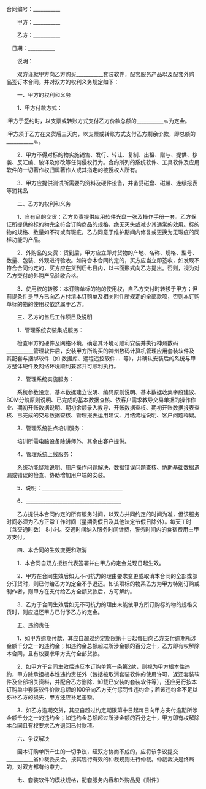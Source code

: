 
 


合同编号：___________


　　甲方：___________


　　乙方：___________


  　日期：___________


　　说明：


　　双方谨就甲方向乙方购买___________套装软件，配套服务产品以及配套外购品签订本合同。并对双方的权利义务规定如下：


　　一、甲方的权利和义务


　　1．甲方付款方式：


l甲方于签约时，以支票或转账方式支付乙方价款总额的___________﹪为定金。


l甲方须于乙方在交货后三天内，以支票或转账方式支付乙方剩余价款，即总额的___________﹪。


　　2．甲方不得对标的物实施销售、发行、转让、复制、出租、赠与、提供、抄袭、反汇编、破译及修改等任何侵权行为。合约所列的系统软件、工具软件及应用软件的一切著作权归属著作人或其指定的被授权人所有。


　　3．甲方应提供测试所需要的资料及硬件设备，并备妥磁盘、磁带、连续报表等消耗品


　　二、乙方的权利和义务


　　1．自有品的交货：乙方负责提供应用软件光盘一张及操作手册一套。乙方保证所提供的标的物完全符合订购商品的规格，绝无灭失或减少其通常的效用。标的物的规格、数量如不符或有瑕疵，乙方同意于维护期间内修复或更换为无瑕疵的同样功能的产品。


　　2．外购品的交货：货到后，甲方应立即对货物的产地、名称、规格、型号、数量、包装、外观进行验收。如符合本合同约定的，买方应当立即签收，如发现不符合合同约定的，买方应在货到后七日内，以书面形式向乙方提出。否则，视为对乙方交付的外购产品验收合格。


　　3．使用权的转移：本订购单标的物的使用权，自乙方交付时转移于甲方；但前提条件是甲方已向乙方付清本订购单及相关附件所规定的全部款项，否则本订购单标的物的使用权依然属于乙方。


　　三、乙方的售后工作项目及说明


　　1．管理系统安装集成服务：


　　检查甲方的硬件及网络环境，确定其环境可顺利安装并执行神州数码___________管理软件后，安装甲方所购买的神州数码计算机管理应用套装软件及其配套与捆绑软件（如 数据库、远程遥控软件．．等），并确认安装后的系统与甲方整体硬件及网络环境顺利兼容并可顺利执行。


　　2．管理系统实施服务：


　　系统参数设定、基本数据建立说明、编码原则说明、基本数据收集字段建议、BOM分阶原则说明、已完成的基本数据查核、依客户需求教导交易单据的操作作业、期初开账数据说明、期初余额录入教导、开账数据查核、期初开账数据报表查核、已完成的交易数据查核、管理报表运用建议、月结流程说明、客户问题释疑。


　　3．管理系统驻点培训服务：


　　培训所需电脑设备除讲师外，其余由客户提供。


　　4．管理系统上线服务：


　　系统功能疑难说明、用户操作问题解决、数据错误问题查核、协助基础数据遗漏或错误的检查、协助增加用户端的安装。


　　5．说明：_________________________________


　　6．_______________________________________


　　乙方提供本合同约定的所有服务时间，以双方共同约定的时间为准，但该服务时间必须为乙方正常工作时间（星期例假日及其他法定节假日除外）。每天工时（含交通时数） 8小时。交通时间纳入服务时间计费，服务时间内的食宿费用由甲方支付。


　　四、本合同的生效变更和取消


　　1．本合同自双方授权代表签署并由甲方的定金兑现日起生效。


　　2．甲方在合同生效后如无不可抗力的理由要求变更或取消本合同的全部或部分订货时，则已付给乙方的定金不予退还。如该项标的物系乙方为甲方特别订购或制作者，则甲方在支付给乙方全额货款后，方可解约。


　　3．乙方于合同生效后如无不可抗力的理由未能依甲方所订购标的物的规格交货时，则应退还甲方已付予乙方的定金。


　　五、违约责任


　　1．如甲方逾期付款，其应自超过约定期限第十日起每日向乙方支付逾期所涉金额千分之一的违约金；如违约金总额超过所涉金额的百分之十，乙方即有权解除本合同，且有权要求甲方支付全部货款。


　　2．如甲方于合同生效后违反本订购单第一条第2款，则视为甲方根本性违约，甲方除承担根本性违约责任外（包括被取消套装软件的使用许可，返还套装软件及全部相关资料，并配合乙方删除、卸载已安装的套装软件等），还应另行按本订购单中套装软件价款总额的100倍向乙方支付惩罚性违约金；若该违约金不足以弥补乙方的损失，甲方还应补足差额。


　　3．如乙方逾期交货，其应自超过约定期限第十日起每日向甲方支付逾期所涉金额千分之一的违约金；如违约金总额超过所涉金额的百分之十，甲方即有权解除本合同且有权要求乙方退回已付款项。


　　六、争议解决


　　因本订购单所产生的一切争议，经双方协商不成的，应将该争议提交___________省仲裁委员会，按其现行有效的仲裁规则进行仲裁。仲裁裁决是终局的，对双方都有约束力。


　　七、套装软件的模块规格，配套服务内容和外购品见《附件》




 


 

 
 
 
 
 
  


  
 

  


  


  
 
 
 
 

